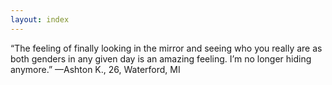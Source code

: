 ```yaml
---
layout: index
---
```

“The feeling of finally looking in the mirror and seeing who you really are as both genders in any given day is an amazing feeling. I’m no longer hiding anymore.” —Ashton K., 26, Waterford, MI 
